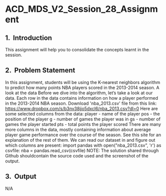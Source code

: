 # ACD_MDS_V2_Session_28_Assignment
## 1.​​ ​ Introduction
This assignment will help you to consolidate the concepts learnt in the session.

## 2.​​ ​ Problem Statement

In this assignment, students will be using the K-nearest neighbors algorithm to predict
how many points NBA players scored in the 2013-2014 season.
A look at the data
Before we dive into the algorithm, let’s take a look at our data. Each row in the data
contains information on how a player performed in the 2013-2014 NBA season.
Download 'nba_2013.csv' file from this link:
https://www.dropbox.com/s/b3nv38jjo5dxcl6/nba_2013.csv?dl=0
Here are some selected columns from the data:
player - name of the player
pos - the position of the player
g - number of games the player was in
gs - number of games the player started
pts - total points the player scored
There are many more columns in the data, mostly containing information about average
player game performance over the course of the season. See this site for an explanation
of the rest of them.
We can read our dataset in and figure out which columns are present:
import pandas
with open("nba_2013.csv", 'r') as csvfile:
nba = pandas.read_csv(csvfile)
NOTE:​​​​ ​​​​The​​​​ ​​​​solution​​​​ ​​​​shared​​​​ ​​​​through​​​​ ​​​​Github​​​​ ​​​​should​​​​ ​​​​contain​​​​ ​​​​the​​​​ ​​​​source​​ ​​code​​​​ ​​​​used​​​​ ​​​​and​​​​
​​​​the​​​​ ​​​​screenshot​​​​ ​​​​of​​​​ ​​​​the​​​​ ​​​​output.

## 3.​​ ​ Output
N/A
